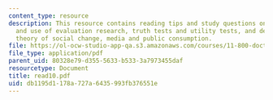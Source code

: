 ```yaml
---
content_type: resource
description: This resource contains reading tips and study questions on the politics
  and use of evaluation research, truth tests and utility tests, and demonstration
  theory of social change, media and public consumption.
file: https://ol-ocw-studio-app-qa.s3.amazonaws.com/courses/11-800-doctoral-research-seminar-knowledge-in-the-public-arena-spring-2007/db1195d1178a727a6435993fb376551e_read10.pdf
file_type: application/pdf
parent_uid: 80328e79-d355-5633-b533-3a7973455daf
resourcetype: Document
title: read10.pdf
uid: db1195d1-178a-727a-6435-993fb376551e
---
```

